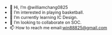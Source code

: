 - 👋 Hi, I’m @williamchang0825
- 👀 I’m interested in playing basketball.
- 🌱 I’m currently learning IC Design.
- 💞️ I’m looking to collaborate on SOC.
- 📫 How to reach me email:win88825@gmail.com
     
<!---
williamchang0825/williamchang0825 is a ✨ special ✨ repository because its `README.md` (this file) appears on your GitHub profile.
You can click the Preview link to take a look at your changes.
--->
